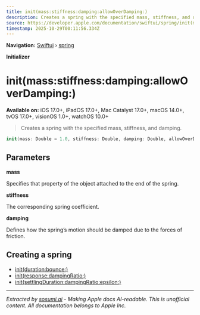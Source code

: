 ```yaml
---
title: init(mass:stiffness:damping:allowOverDamping:)
description: Creates a spring with the specified mass, stiffness, and damping.
source: https://developer.apple.com/documentation/swiftui/spring/init(mass:stiffness:damping:allowoverdamping:)
timestamp: 2025-10-29T00:11:56.334Z
---
```


**Navigation:** [Swiftui](/documentation/swiftui) › [spring](/documentation/swiftui/spring)

**Initializer**

# init(mass:stiffness:damping:allowOverDamping:)

**Available on:** iOS 17.0+, iPadOS 17.0+, Mac Catalyst 17.0+, macOS 14.0+, tvOS 17.0+, visionOS 1.0+, watchOS 10.0+

> Creates a spring with the specified mass, stiffness, and damping.

```swift
init(mass: Double = 1.0, stiffness: Double, damping: Double, allowOverDamping: Bool = false)
```

## Parameters

**mass**

Specifies that property of the object attached to the end of the spring.



**stiffness**

The corresponding spring coefficient.



**damping**

Defines how the spring’s motion should be damped due to the forces of friction.



## Creating a spring

- [init(duration:bounce:)](/documentation/swiftui/spring/init(duration:bounce:))
- [init(response:dampingRatio:)](/documentation/swiftui/spring/init(response:dampingratio:))
- [init(settlingDuration:dampingRatio:epsilon:)](/documentation/swiftui/spring/init(settlingduration:dampingratio:epsilon:))

---

*Extracted by [sosumi.ai](https://sosumi.ai) - Making Apple docs AI-readable.*
*This is unofficial content. All documentation belongs to Apple Inc.*
